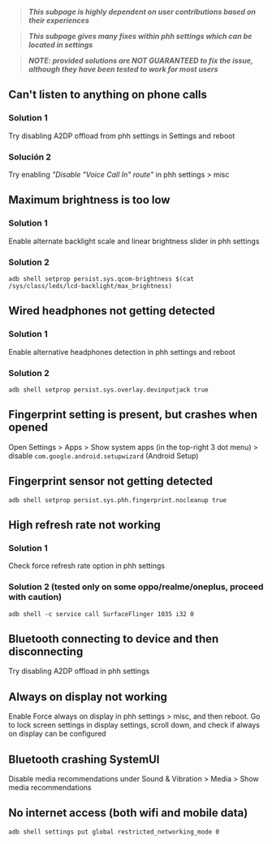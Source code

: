 > ***This subpage is highly dependent on user contributions based on their experiences***

> ***This subpage gives many fixes within phh settings which can be located in settings***

> ***NOTE: provided solutions are NOT GUARANTEED to fix the issue, although they have been tested to work for most users***

## Can't listen to anything on phone calls
### Solution 1
Try disabling A2DP offload from phh settings in Settings and reboot

### Solución 2
Try enabling *"Disable "Voice Call In" route"* in phh settings > misc

## Maximum brightness is too low
### Solution 1
Enable alternate backlight scale and linear brightness slider in phh settings

### Solution 2
`adb shell setprop persist.sys.qcom-brightness $(cat /sys/class/leds/lcd-backlight/max_brightness)`
## Wired headphones not getting detected
### Solution 1
Enable alternative headphones detection in phh settings and reboot

### Solution 2
`adb shell setprop persist.sys.overlay.devinputjack true`

## Fingerprint setting is present, but crashes when opened
Open Settings > Apps > Show system apps (in the top-right 3 dot menu) > disable `com.google.android.setupwizard` (Android Setup)

## Fingerprint sensor not getting detected
`adb shell setprop persist.sys.phh.fingerprint.nocleanup true`

## High refresh rate not working
### Solution 1
Check force refresh rate option in phh settings

### Solution 2 (tested only on some oppo/realme/oneplus, **proceed with caution**)  
`adb shell -c service call SurfaceFlinger 1035 i32 0`

## Bluetooth connecting to device and then disconnecting
Try disabling A2DP offload in phh settings

## Always on display not working
Enable Force always on display in phh settings > misc, and then reboot. Go to lock screen settings in display settings, scroll down, and check if always on display can be configured

## Bluetooth crashing SystemUI
Disable media recommendations under Sound & Vibration > Media > Show media recommendations

## No internet access (both wifi and mobile data)
`adb shell settings put global restricted_networking_mode 0`
